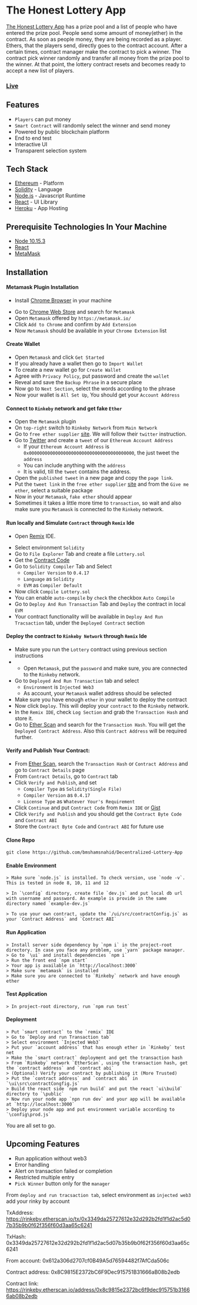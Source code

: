 # The Honest Lottery App

[The Honest Lottery App](https://decentralized-lottery-app.herokuapp.com/) has a prize pool and a list of people who have entered the prize pool. People send some amount of money(ether) in the contract. As soon as people money, they are being recorded as a player. Ethers, that the players send, directly goes to the contract account. After a certain times, contract manager make the contract to pick a winner. The contract pick winner randomly and transfer all money from the prize pool to the winner. At that point, the lottery contract resets and becomes ready to accept a new list of players.

### [Live](https://decentralized-lottery-app.herokuapp.com/)

## Features

- `Players` can put money
- `Smart Contract` will randomly select the winner and send money
- Powered by public blockchain platform
- End to end test
- Interactive UI
- Transparent selection system

## Tech Stack

- [Ethereum](https://www.ethereum.org/) - Platform
- [Solidity](https://solidity.readthedocs.io/en/v0.4.17/) - Language
- [Node.js](https://nodejs.org/en/) - Javascript Runtime
- [React](https://reactjs.org/) - UI Library
- [Heroku](https://heroku.com/) - App Hosting

## Prerequisite Technologies In Your Machine

- [Node 10.15.3](https://nodejs.org/en/)
- [React](https://reactjs.org/)
- [MetaMask](https://metamask.io/)

## Installation

#### Metamask Plugin Installation

- Install [Chrome Browser](https://www.google.com/chrome/) in your machine

* Go to [Chrome Web Store](https://chrome.google.com/webstore/category/extension) and search for `Metamask`
* Open `Metamask` offered by `https://metamask.io/`
* Click `Add to Chrome` and confirm by `Add Extension`
* Now `Metamask` should be available in your `Chrome Extension` list

#### Create Wallet

- Open `Metamask` and click `Get Started`
- If you already have a wallet then go to `Import Wallet`
- To create a new wallet go for `Create Wallet`
- Agree with `Privacy Policy`, put password and create the `wallet`
- Reveal and save the `Backup Phrase` in a secure place
- Now go to `Next Section`, select the words according to the phrase
- Now your wallet is `All Set Up`, You should get your `Account Address`

#### Connect to `Rinkeby` network and get fake `Ether`

- Open the `Metamask` plugin
- On `top-right` switch to `Rinkeby Network` from `Main Network`
- Go to `free ether supplier` [site](https://faucet.rinkeby.io/). We will follow their `twitter` instruction.
- Go to [Twitter](https://twitter.com/home) and create a `tweet` of our `Ethereum Account Address`
  - If your `Ethereum Account Address` is `0x0000000000000000000000000000000000000000`, the just tweet the `address`
  * You can include anything with the `address`
  * It is valid, till the `tweet` contains the address.
- Open the `published tweet` in a new page and copy the `page link`.
- Put the `tweet link` in the `free ether supplier` [site](https://faucet.rinkeby.io/) and from the `Give me ether`, select a suitable package
- Now in your `Metamask`, `fake ether` should appear
- Sometimes it takes a little more time to `transaction`, so wait and also make sure you `Metamask` is connected to the `Rinkeby` network.

#### Run locally and Simulate `Contract` through `Remix` Ide

- Open [Remix](https://remix.ethereum.org/) IDE.

* Select environment `Solidity`
* Go to `File Explorer` Tab and create a file `Lottery.sol`
* Get the [Contract Code](https://gist.github.com/bmshamsnahid/05005b4c1e9c402e521be8b56d8050f2)
* Go to `Solidity Compiler` Tab and Select
  - `Compiler Version` to `0.4.17`
  - `Language` as `Solidity`
  - `EVM` as `Compiler Default`
* Now click `Compile Lottery.sol`
* You can enable `auto-compile` by `check` the checkbox `Auto Compile`
* Go to `Deploy And Run Transaction` Tab and `Deploy` the contract in local `EVM`
* Your contract functionality will be available in `Deploy And Run Tracsaction` tab, under the `Deployed Contract` section

#### Deploy the contract to `Rinkeby Network` through `Remix` Ide

- Make sure you run the `Lottery` contract using previous section instructions
- - Open `Metamask`, put the `password` and make sure, you are connected to the `Rinkeby` network.
- Go to `Deployed And Run Transaction` tab and select
  - `Environment` is `Injected Web3`
  - As account, your `Metamask` wallet address should be selected
- Make sure you have enough `ether` in your wallet to deploy the contract
- Now click `Deploy`. This will deploy your `contract` to the `Rinkeby` network.
- In the `Remix IDE`, check `Log Section` and grab the `Transaction Hash` and store it.
- Go to [Ether Scan](https://rinkeby.etherscan.io/) and search for the `Transaction Hash`. You will get the `Deployed Contract Address`. Also this `Contract Address` will be required further.

#### Verify and Publish Your Contract:

- From [Ether Scan](https://rinkeby.etherscan.io/), search the `Transaction Hash` or `Contract Address` and go to `Contract Details` page
- From `Contract Details`, go to `Contract` tab
- Click `Verify and Publish`, and set
  - `Compiler Type` as `Solidity(Single File)`
  - `Compiler Version` as `0.4.17`
  - `License Type` as `Whatever Your's Requirement`
- Click `Continue` and put `Contract Code` from `Remix IDE` or [Gist](https://gist.github.com/bmshamsnahid/05005b4c1e9c402e521be8b56d8050f2)
- Click `Verify and Publish` and you should get the `Contract Byte Code` and `Contract ABI`
- Store the `Contract Byte Code` and `Contract ABI` for future use

#### Clone Repo

```
git clone https://github.com/bmshamsnahid/Decentralized-Lottery-App
```

#### Enable Environment

```
> Make sure `node.js` is installed. To check version, use `node -v`. This is tested in node 8, 10, 11 and 12
```

```
> In `\config` directory, create file `dev.js` and put local db url with username and password. An example is provide in the same directory named `example-dev.js`
```

```
> To use your own contract, update the `/ui/src/contractConfig.js` as your `Contract Address` and `Contract ABI`
```

#### Run Application

```
> Install server side dependency by `npm i` in the project-root directory. In case you face any problem, use `yarn` package manager.
> Go to `\ui` and install dependencies `npm i`
> Run the front end `npm start`
> Your app is available in `http://localhost:3000`
> Make sure `metamask` is installed
> Make sure you are connected to `Rinkeby` network and have enough ether
```

#### Test Application

```
> In project-root directory, run `npm run test`
```

#### Deployment

```
> Put `smart contract` to the `remix` IDE
> Go to `Deploy and run Transaction tab`
> Select environment `Injected Web3`
> Put your `account address` that has enough ether in `Rinkeby` test net
> Make the `smart contract` deployment and get the transaction hash
> From `Rinkeby` network `EtherScan`, using the transaction hash, get the `contract address` and `contract abi`
> (Optional) Verify your contract by publishing it (More Trusted)
> Put the `contract address` and `contract abi` in `\ui\src\contractCongfig.js`
> Build the react side `npm run build` and put the react `ui\build` directory to `\public`
> Now run your node app `npn run dev` and your app will be available at `http://localhost:3000`
> Deploy your node app and put environment variable according to `\config\prod.js`
```

You are all set to go.

## Upcoming Features

- Run application without web3
- Error handling
- Alert on transaction failed or completion
- Restricted multiple entry
- `Pick Winner` button only for the `manager`

From `deploy and run tracsaction tab`,
select environment as `injected web3`
add your rinky by account

TxAddress: https://rinkeby.etherscan.io/tx/0x3349da25727612e32d292b2fd1f1d2ac5d07b35b9b0f62f356f60d3aa65c6241

TxHash: 0x3349da25727612e32d292b2fd1f1d2ac5d07b35b9b0f62f356f60d3aa65c6241

From account: 0x612a306d2707cf0B49A5d76594482f7AfCda506c

Contract address: 0x8C9815E2372bC6F9Dec915751B31666aB08b2edb

Contract link: https://rinkeby.etherscan.io/address/0x8c9815e2372bc6f9dec915751b31666ab08b2edb
